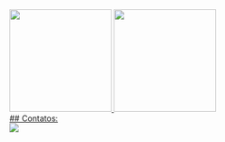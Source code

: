 <div>
<a href="https://github.com/marcusvogado">
<img loading="lazy" height="180em" src="https://github-readme-stats.vercel.app/api/top-langs/?username=marcusvogado&layout=compact&langs_count=7&theme=dracula"/>
<img loading="lazy" height="180em" src="https://github-readme-stats.vercel.app/api?username=marcusvogado&show_icons=true&theme=dracula&include_all_commits=true&count_private=true"/>
</div>
## Contatos:
<div>
<a href="https://www.linkedin.com/in/marcus-vogado" target="_blank"><img loading="lazy" src="https://img.shields.io/badge/-LinkedIn-%230077B5?style=for-the-badge&logo=linkedin&logoColor=white" target="_blank"></a>   
</div>


